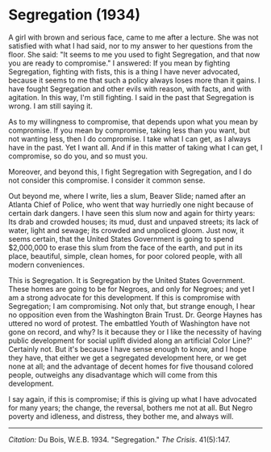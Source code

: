 <!--
title:   Segregation
author:  Du Bois, W.E.B.
journal: The Crisis
year:    1934
volume:  41
issue:   5
pages:   147
-->
# Segregation (1934)

A girl with brown and serious face, came to me after a lecture. She was not satisfied with what I had said, nor to my answer to her questions from the floor. She said: "It seems to me you used to fight Segregation, and that now you are ready to compromise." I answered: If you mean by fighting Segregation, fighting with fists, this is a thing I have never advocated, because it seems to me that such a policy always loses more than it gains. I have fought Segregation and other evils with reason, with facts, and with agitation. In this way, I'm still fighting. I said in the past that Segregation is wrong. I am still saying it.

As to my willingness to compromise, that depends upon what you mean by compromise. If you mean by compromise, taking less than you want, but not wanting less, then I do compromise. I take what I can get, as I always have in the past. Yet I want all. And if in this matter of taking what I can get, I compromise, so do you, and so must you.

Moreover, and beyond this, I fight Segregation with Segregation, and I do not consider this compromise. I consider it common sense.

Out beyond me, where I write, lies a slum, Beaver Slide; named after an Atlanta Chief of Police, who went that way hurriedly one night because of certain dark dangers. I have seen this slum now and again for thirty years: Its drab and crowded houses; its mud, dust and unpaved streets; its lack of water, light and sewage; its crowded and unpoliced gloom. Just now, it seems certain, that the United States Government is going to spend $2,000,000 to erase this slum from the face of the earth, and put in its place, beautiful, simple, clean homes, for poor colored people, with all modern conveniences.

This is Segregation. It is Segregation by the United States Government. These homes are going to be for Negroes, and only for Negroes; and yet I am a strong advocate for this development. If this is compromise with Segregation; I am compromising. Not only that, but strange enough, I hear no opposition even from the Washington Brain Trust. Dr. George Haynes has uttered no word of protest. The embattled Youth of Washington have not gone on record, and why? Is it because they or I like the necessity of having public development for social uplift divided along an artificial Color Line?' Certainly not. But it's because I have sense enough to know, and I hope they have, that either we get a segregated development here, or we get none at all; and the advantage of decent homes for five thousand colored people, outweighs any disadvantage which will come from this development.

I say again, if this is compromise; if this is giving up what I have advocated for many years; the change, the reversal, bothers me not at all. But Negro poverty and idleness, and distress, they bother me, and always will.

_________________
*Citation:* Du Bois, W.E.B. 1934. "Segregation." *The Crisis*. 41(5):147.
